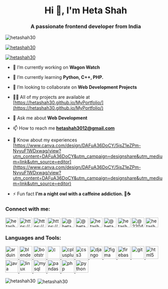 <h1 align="center">Hi 👋, I'm Heta Shah</h1>
<h3 align="center">A passionate frontend developer from India</h3>

<p align="left"> <img src="https://komarev.com/ghpvc/?username=hetashah30&label=Profile%20views&color=0e75b6&style=flat" alt="hetashah30" /> </p>

<p align="left"> <a href="https://github.com/ryo-ma/github-profile-trophy"><img src="https://github-profile-trophy.vercel.app/?username=hetashah30" alt="hetashah30" /></a> </p>

<p align="left"> <a href="https://twitter.com/hetashah30" target="blank"><img src="https://img.shields.io/twitter/follow/hetashah30?logo=twitter&style=for-the-badge" alt="hetashah30" /></a> </p>

- 🔭 I’m currently working on **Wagon Watch**

- 🌱 I’m currently learning **Python, C++, PHP.**

- 👯 I’m looking to collaborate on **Web Development Projects**

- 👨‍💻 All of my projects are available at [https://hetashah30.github.io/MyPortfolio/](https://hetashah30.github.io/MyPortfolio/)

- 💬 Ask me about **Web Development**

- 📫 How to reach me **hetashah3012@gmail.com**

- 📄 Know about my experiences [https://www.canva.com/design/DAFuA36DoCY/5jsZ1eZPm-NvyuF1WDxwag/view?utm_content=DAFuA36DoCY&utm_campaign=designshare&utm_medium=link&utm_source=editor](https://www.canva.com/design/DAFuA36DoCY/5jsZ1eZPm-NvyuF1WDxwag/view?utm_content=DAFuA36DoCY&utm_campaign=designshare&utm_medium=link&utm_source=editor)

- ⚡ Fun fact **I'm a night owl with a caffeine addiction. 🦉☕**

<h3 align="left">Connect with me:</h3>
<p align="left">
<a href="https://twitter.com/hetashah30" target="blank"><img align="center" src="https://raw.githubusercontent.com/rahuldkjain/github-profile-readme-generator/master/src/images/icons/Social/twitter.svg" alt="hetashah30" height="30" width="40" /></a>
<a href="https://linkedin.com/in/https://www.linkedin.com/in/heta-shah30/" target="blank"><img align="center" src="https://raw.githubusercontent.com/rahuldkjain/github-profile-readme-generator/master/src/images/icons/Social/linked-in-alt.svg" alt="https://www.linkedin.com/in/heta-shah30/" height="30" width="40" /></a>
<a href="https://stackoverflow.com/users/https://stackoverflow.com/users/23651201/heta-shah" target="blank"><img align="center" src="https://raw.githubusercontent.com/rahuldkjain/github-profile-readme-generator/master/src/images/icons/Social/stack-overflow.svg" alt="https://stackoverflow.com/users/23651201/heta-shah" height="30" width="40" /></a>
<a href="https://instagram.com/https://www.instagram.com/_hetashah_/" target="blank"><img align="center" src="https://raw.githubusercontent.com/rahuldkjain/github-profile-readme-generator/master/src/images/icons/Social/instagram.svg" alt="https://www.instagram.com/_hetashah_/" height="30" width="40" /></a>
<a href="https://medium.com/@hetashah3012" target="blank"><img align="center" src="https://raw.githubusercontent.com/rahuldkjain/github-profile-readme-generator/master/src/images/icons/Social/medium.svg" alt="@hetashah3012" height="30" width="40" /></a>
<a href="https://www.youtube.com/c/@hetashah30" target="blank"><img align="center" src="https://raw.githubusercontent.com/rahuldkjain/github-profile-readme-generator/master/src/images/icons/Social/youtube.svg" alt="@hetashah30" height="30" width="40" /></a>
<a href="https://www.codechef.com/users/hetashah" target="blank"><img align="center" src="https://cdn.jsdelivr.net/npm/simple-icons@3.1.0/icons/codechef.svg" alt="hetashah" height="30" width="40" /></a>
<a href="https://www.hackerrank.com/@hetashah3012" target="blank"><img align="center" src="https://raw.githubusercontent.com/rahuldkjain/github-profile-readme-generator/master/src/images/icons/Social/hackerrank.svg" alt="@hetashah3012" height="30" width="40" /></a>
<a href="https://www.leetcode.com/hetashah3012" target="blank"><img align="center" src="https://raw.githubusercontent.com/rahuldkjain/github-profile-readme-generator/master/src/images/icons/Social/leet-code.svg" alt="hetashah3012" height="30" width="40" /></a>
<a href="https://www.hackerearth.com/@220410116114" target="blank"><img align="center" src="https://raw.githubusercontent.com/rahuldkjain/github-profile-readme-generator/master/src/images/icons/Social/hackerearth.svg" alt="@220410116114" height="30" width="40" /></a>
<a href="https://discord.gg/hetashah30" target="blank"><img align="center" src="https://raw.githubusercontent.com/rahuldkjain/github-profile-readme-generator/master/src/images/icons/Social/discord.svg" alt="hetashah30" height="30" width="40" /></a>
</p>

<h3 align="left">Languages and Tools:</h3>
<p align="left"> <a href="https://www.arduino.cc/" target="_blank" rel="noreferrer"> <img src="https://cdn.worldvectorlogo.com/logos/arduino-1.svg" alt="arduino" width="40" height="40"/> </a> <a href="https://www.blender.org/" target="_blank" rel="noreferrer"> <img src="https://download.blender.org/branding/community/blender_community_badge_white.svg" alt="blender" width="40" height="40"/> </a> <a href="https://getbootstrap.com" target="_blank" rel="noreferrer"> <img src="https://raw.githubusercontent.com/devicons/devicon/master/icons/bootstrap/bootstrap-plain-wordmark.svg" alt="bootstrap" width="40" height="40"/> </a> <a href="https://www.cprogramming.com/" target="_blank" rel="noreferrer"> <img src="https://raw.githubusercontent.com/devicons/devicon/master/icons/c/c-original.svg" alt="c" width="40" height="40"/> </a> <a href="https://www.w3schools.com/cpp/" target="_blank" rel="noreferrer"> <img src="https://raw.githubusercontent.com/devicons/devicon/master/icons/cplusplus/cplusplus-original.svg" alt="cplusplus" width="40" height="40"/> </a> <a href="https://www.w3schools.com/css/" target="_blank" rel="noreferrer"> <img src="https://raw.githubusercontent.com/devicons/devicon/master/icons/css3/css3-original-wordmark.svg" alt="css3" width="40" height="40"/> </a> <a href="https://www.djangoproject.com/" target="_blank" rel="noreferrer"> <img src="https://cdn.worldvectorlogo.com/logos/django.svg" alt="django" width="40" height="40"/> </a> <a href="https://www.figma.com/" target="_blank" rel="noreferrer"> <img src="https://www.vectorlogo.zone/logos/figma/figma-icon.svg" alt="figma" width="40" height="40"/> </a> <a href="https://firebase.google.com/" target="_blank" rel="noreferrer"> <img src="https://www.vectorlogo.zone/logos/firebase/firebase-icon.svg" alt="firebase" width="40" height="40"/> </a> <a href="https://git-scm.com/" target="_blank" rel="noreferrer"> <img src="https://www.vectorlogo.zone/logos/git-scm/git-scm-icon.svg" alt="git" width="40" height="40"/> </a> <a href="https://www.w3.org/html/" target="_blank" rel="noreferrer"> <img src="https://raw.githubusercontent.com/devicons/devicon/master/icons/html5/html5-original-wordmark.svg" alt="html5" width="40" height="40"/> </a> <a href="https://www.java.com" target="_blank" rel="noreferrer"> <img src="https://raw.githubusercontent.com/devicons/devicon/master/icons/java/java-original.svg" alt="java" width="40" height="40"/> </a> <a href="https://www.linux.org/" target="_blank" rel="noreferrer"> <img src="https://raw.githubusercontent.com/devicons/devicon/master/icons/linux/linux-original.svg" alt="linux" width="40" height="40"/> </a> <a href="https://www.mysql.com/" target="_blank" rel="noreferrer"> <img src="https://raw.githubusercontent.com/devicons/devicon/master/icons/mysql/mysql-original-wordmark.svg" alt="mysql" width="40" height="40"/> </a> <a href="https://pandas.pydata.org/" target="_blank" rel="noreferrer"> <img src="https://raw.githubusercontent.com/devicons/devicon/2ae2a900d2f041da66e950e4d48052658d850630/icons/pandas/pandas-original.svg" alt="pandas" width="40" height="40"/> </a> <a href="https://www.php.net" target="_blank" rel="noreferrer"> <img src="https://raw.githubusercontent.com/devicons/devicon/master/icons/php/php-original.svg" alt="php" width="40" height="40"/> </a> <a href="https://www.python.org" target="_blank" rel="noreferrer"> <img src="https://raw.githubusercontent.com/devicons/devicon/master/icons/python/python-original.svg" alt="python" width="40" height="40"/> </a> </p>

<p><img align="left" src="https://github-readme-stats.vercel.app/api/top-langs?username=hetashah30&show_icons=true&locale=en&layout=compact" alt="hetashah30" /></p>

<p>&nbsp;<img align="center" src="https://github-readme-stats.vercel.app/api?username=hetashah30&show_icons=true&locale=en" alt="hetashah30" /></p>

